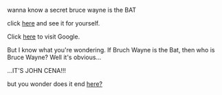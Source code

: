 wanna know a secret bruce wayne is the BAT

click [here](https://en.wikipedia.org/wiki/Batman) and see it for yourself.

Click [here](http://www.google.com) to visit Google.

But I know what you're wondering. If Bruch Wayne is the Bat, then who is Bruce Wayne? Well it's obvious...

...IT'S JOHN CENA!!!

but you wonder does it end [here?](../movie-ripoffs/selfaware/selfaware.md)
